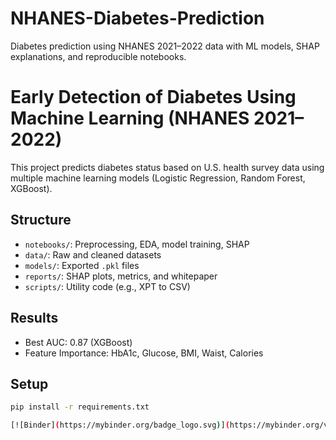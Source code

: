 # NHANES-Diabetes-Prediction
Diabetes prediction using NHANES 2021–2022 data with ML models, SHAP explanations, and reproducible notebooks.

# Early Detection of Diabetes Using Machine Learning (NHANES 2021–2022)

This project predicts diabetes status based on U.S. health survey data using multiple machine learning models (Logistic Regression, Random Forest, XGBoost).

## Structure
- `notebooks/`: Preprocessing, EDA, model training, SHAP
- `data/`: Raw and cleaned datasets
- `models/`: Exported `.pkl` files
- `reports/`: SHAP plots, metrics, and whitepaper
- `scripts/`: Utility code (e.g., XPT to CSV)

## Results
- Best AUC: 0.87 (XGBoost)
- Feature Importance: HbA1c, Glucose, BMI, Waist, Calories

## Setup
```bash
pip install -r requirements.txt

[![Binder](https://mybinder.org/badge_logo.svg)](https://mybinder.org/v2/gh/aadnon822/NHANES-Diabetes-Prediction/HEAD)
